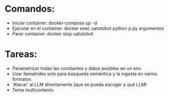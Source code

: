 # Comandos:

- Iniciar container:  docker-compose up -d
- Ejacutar en el container: docker exec uatutobot python p.py argumentos
- Parar container: docker stop uatutobot

# Tareas:

- Parametrizar todas las constantes y datos posibles en un env.
- Usar llamaIndex solo para búsqueda semántica y la ingesta en varios formatos
- 'Atacar' al LLM directamente (que se pueda escoger a qué LLM)
- Tema multicontexto
